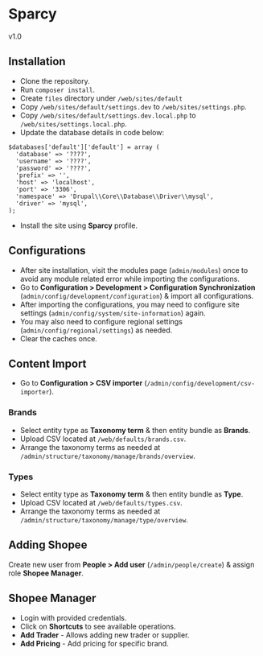 # Sparcy
v1.0

## Installation
- Clone the repository.
- Run `composer install`.
- Create `files` directory under `/web/sites/default`
- Copy `/web/sites/default/settings.dev` to `/web/sites/settings.php`.
- Copy `/web/sites/default/settings.dev.local.php` to `/web/sites/settings.local.php`.
- Update the database details in code below:
```
$databases['default']['default'] = array (
  'database' => '????',
  'username' => '????',
  'password' => '????',
  'prefix' => '',
  'host' => 'localhost',
  'port' => '3306',
  'namespace' => 'Drupal\\Core\\Database\\Driver\\mysql',
  'driver' => 'mysql',
);
```
- Install the site using **Sparcy** profile.

## Configurations
- After site installation, visit the modules page (`admin/modules`) once to avoid any module related error while importing the configurations.
- Go to **Configuration > Development > Configuration Synchronization** (`admin/config/development/configuration`) & import all configurations.
- After importing the configurations, you may need to configure site settings (`admin/config/system/site-information`) again.
- You may also need to configure regional settings (`admin/config/regional/settings`) as needed.
- Clear the caches once.

## Content Import
- Go to **Configuration > CSV importer** (`/admin/config/development/csv-importer`).
### Brands
- Select entity type as **Taxonomy term** & then entity bundle as **Brands**.
- Upload CSV located at `/web/defaults/brands.csv`.
- Arrange the taxonomy terms as needed at `/admin/structure/taxonomy/manage/brands/overview`.
### Types
- Select entity type as **Taxonomy term** & then entity bundle as **Type**.
- Upload CSV located at `/web/defaults/types.csv`.
- Arrange the taxonomy terms as needed at `/admin/structure/taxonomy/manage/type/overview`.

## Adding Shopee
Create new user from **People > Add user** (`/admin/people/create`) & assign role **Shopee Manager**.

## Shopee Manager
- Login with provided credentials.
- Click on **Shortcuts** to see available operations.
- **Add Trader** - Allows adding new trader or supplier.
- **Add Pricing** - Add pricing for specific brand.
